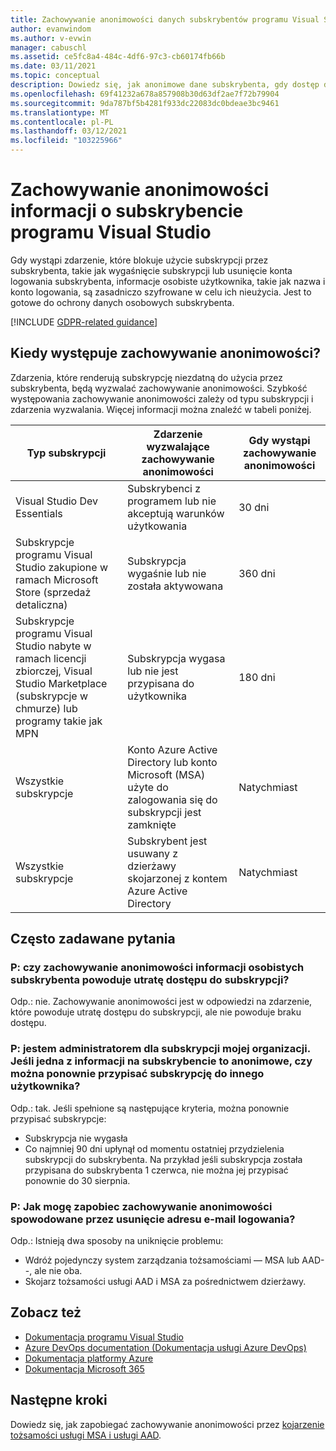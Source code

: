 ```yaml
---
title: Zachowywanie anonimowości danych subskrybentów programu Visual Studio | Microsoft Docs
author: evanwindom
ms.author: v-evwin
manager: cabuschl
ms.assetid: ce5fc8a4-484c-4df6-97c3-cb60174fb66b
ms.date: 03/11/2021
ms.topic: conceptual
description: Dowiedz się, jak anonimowe dane subskrybenta, gdy dostęp do subskrypcji zostanie utracony.
ms.openlocfilehash: 69f41232a678a857908b30d63df2ae7f72b79904
ms.sourcegitcommit: 9da787bf5b4281f933dc22083dc0bdeae3bc9461
ms.translationtype: MT
ms.contentlocale: pl-PL
ms.lasthandoff: 03/12/2021
ms.locfileid: "103225966"
---
```

# <a name="anonymization-of-visual-studio-subscriber-information"></a>Zachowywanie anonimowości informacji o subskrybencie programu Visual Studio
Gdy wystąpi zdarzenie, które blokuje użycie subskrypcji przez subskrybenta, takie jak wygaśnięcie subskrypcji lub usunięcie konta logowania subskrybenta, informacje osobiste użytkownika, takie jak nazwa i konto logowania, są zasadniczo szyfrowane w celu ich nieużycia.  Jest to gotowe do ochrony danych osobowych subskrybenta.

[!INCLUDE [GDPR-related guidance](includes/gdpr-intro-sentence.md)]

## <a name="when-does-anonymization-occur"></a>Kiedy występuje zachowywanie anonimowości?
Zdarzenia, które renderują subskrypcję niezdatną do użycia przez subskrybenta, będą wyzwalać zachowywanie anonimowości.  Szybkość występowania zachowywanie anonimowości zależy od typu subskrypcji i zdarzenia wyzwalania. Więcej informacji można znaleźć w tabeli poniżej.

| Typ subskrypcji                                                                                                                       | Zdarzenie wyzwalające zachowywanie anonimowości                                                                                                     | Gdy wystąpi zachowywanie anonimowości |
|-----------------------------------------------------------------------------------------------------------------------------------------|------------------------------------------------------------------------------------------------------------|---------------------------|
| Visual Studio Dev Essentials                                                                                                            | Subskrybenci z programem lub nie akceptują warunków użytkowania                                    | 30 dni               |
| Subskrypcje programu Visual Studio zakupione w ramach Microsoft Store (sprzedaż detaliczna)                                                                      | Subskrypcja wygaśnie lub nie została aktywowana                                                                   | 360 dni                  |
| Subskrypcje programu Visual Studio nabyte w ramach licencji zbiorczej, Visual Studio Marketplace (subskrypcje w chmurze) lub programy takie jak MPN | Subskrypcja wygasa lub nie jest przypisana do użytkownika                                                          | 180 dni                  |
| Wszystkie subskrypcje                                                                                                                       | Konto Azure Active Directory lub konto Microsoft (MSA) użyte do zalogowania się do subskrypcji jest zamknięte | Natychmiast               |
| Wszystkie subskrypcje                                                                                                                       | Subskrybent jest usuwany z dzierżawy skojarzonej z kontem Azure Active Directory                                | Natychmiast               |

## <a name="faq"></a>Często zadawane pytania
### <a name="q--does-the-anonymization-of-the-subscribers-personal-information-cause-them-to-lose-access-to-the-subscription"></a>P: czy zachowywanie anonimowości informacji osobistych subskrybenta powoduje utratę dostępu do subskrypcji?
Odp.: nie.  Zachowywanie anonimowości jest w odpowiedzi na zdarzenie, które powoduje utratę dostępu do subskrypcji, ale nie powoduje braku dostępu.

### <a name="q--im-an-admin-for-my-organizations-subscriptions--if-one-of-my-subscribers-information-is-anonymized-can-that-subscription-be-reassigned-to-another-user"></a>P: jestem administratorem dla subskrypcji mojej organizacji.  Jeśli jedna z informacji na subskrybencie to anonimowe, czy można ponownie przypisać subskrypcję do innego użytkownika?
Odp.: tak.  Jeśli spełnione są następujące kryteria, można ponownie przypisać subskrypcje:
- Subskrypcja nie wygasła
- Co najmniej 90 dni upłynął od momentu ostatniej przydzielenia subskrypcji do subskrybenta.  Na przykład jeśli subskrypcja została przypisana do subskrybenta 1 czerwca, nie można jej przypisać ponownie do 30 sierpnia.

### <a name="q-how-can-i-prevent-anonymization-caused-by-deleting-a-sign-in-email-address"></a>P: Jak mogę zapobiec zachowywanie anonimowości spowodowane przez usunięcie adresu e-mail logowania?
Odp.: Istnieją dwa sposoby na uniknięcie problemu:
- Wdróż pojedynczy system zarządzania tożsamościami — MSA lub AAD--, ale nie oba.  
- Skojarz tożsamości usługi AAD i MSA za pośrednictwem dzierżawy. 

## <a name="see-also"></a>Zobacz też
- [Dokumentacja programu Visual Studio](/visualstudio/)
- [Azure DevOps documentation (Dokumentacja usługi Azure DevOps)](/azure/devops/)
- [Dokumentacja platformy Azure](/azure/)
- [Dokumentacja Microsoft 365](/microsoft-365/)

## <a name="next-steps"></a>Następne kroki
Dowiedz się, jak zapobiegać zachowywanie anonimowości przez [kojarzenie tożsamości usługi MSA i usługi AAD](/azure/active-directory/b2b/add-users-administrator).